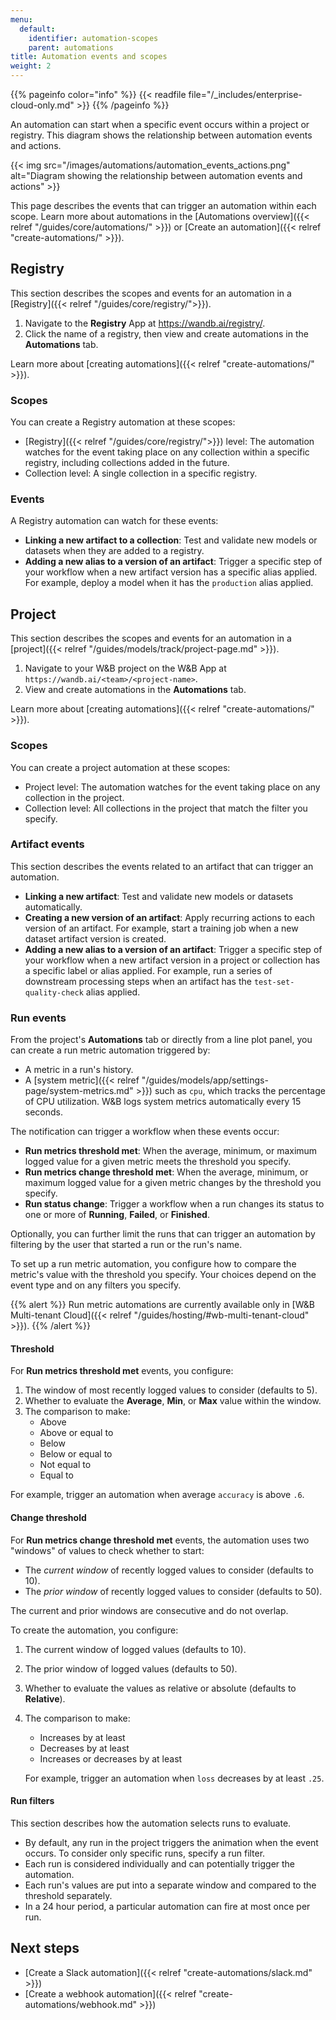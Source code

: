 ```yaml
---
menu:
  default:
    identifier: automation-scopes
    parent: automations
title: Automation events and scopes
weight: 2
---
```

{{% pageinfo color="info" %}}
{{< readfile file="/_includes/enterprise-cloud-only.md" >}}
{{% /pageinfo %}}

An automation can start when a specific event occurs within a project or registry. This diagram shows the relationship between automation events and actions.

{{< img src="/images/automations/automation_events_actions.png" alt="Diagram showing the relationship between automation events and actions" >}}

This page describes the events that can trigger an automation within each scope. Learn more about automations in the [Automations overview]({{< relref "/guides/core/automations/" >}}) or [Create an automation]({{< relref "create-automations/" >}}).

## Registry
This section describes the scopes and events for an automation in a [Registry]({{< relref "/guides/core/registry/">}}).

1. Navigate to the **Registry** App at https://wandb.ai/registry/.
1. Click the name of a registry, then view and create automations in the **Automations** tab.

Learn more about [creating automations]({{< relref "create-automations/" >}}).

### Scopes
You can create a Registry automation at these scopes:
- [Registry]({{< relref "/guides/core/registry/">}}) level: The automation watches for the event taking place on any collection within a specific registry, including collections added in the future.
- Collection level: A single collection in a specific registry.

### Events
A Registry automation can watch for these events:
- **Linking a new artifact to a collection**: Test and validate new models or datasets when they are added to a registry.
- **Adding a new alias to a version of an artifact**: Trigger a specific step of your workflow when a new artifact version has a specific alias applied. For example, deploy a model when it has the `production` alias applied.

## Project
This section describes the scopes and events for an automation in a [project]({{< relref "/guides/models/track/project-page.md" >}}).

1. Navigate to your W&B project on the W&B App at `https://wandb.ai/<team>/<project-name>`.
1. View and create automations in the **Automations** tab.

Learn more about [creating automations]({{< relref "create-automations/" >}}).

### Scopes
You can create a project automation at these scopes:
- Project level: The automation watches for the event taking place on any collection in the project.
- Collection level: All collections in the project that match the filter you specify.

### Artifact events
This section describes the events related to an artifact that can trigger an automation.

- **Linking a new artifact**: Test and validate new models or datasets automatically.
- **Creating a new version of an artifact**: Apply recurring actions to each version of an artifact. For example, start a training job when a new dataset artifact version is created.
- **Adding a new alias to a version of an artifact**: Trigger a specific step of your workflow when a new artifact version in a project or collection has a specific label or alias applied. For example, run a series of downstream processing steps when an artifact has the `test-set-quality-check` alias applied.

### Run events
From the project's **Automations** tab or directly from a line plot panel, you can create a run metric automation triggered by:
- A metric in a run's history.
- A [system metric]({{< relref "/guides/models/app/settings-page/system-metrics.md" >}}) such as `cpu`, which tracks the percentage of CPU utilization. W&B logs system metrics automatically every 15 seconds.

The notification can trigger a workflow when these events occur:
- **Run metrics threshold met**: When the average, minimum, or maximum logged value for a given metric meets the threshold you specify.
- **Run metrics change threshold met**: When the average, minimum, or maximum logged value for a given metric changes by the threshold you specify.
- **Run status change**: Trigger a workflow when a run changes its status to one or more of **Running**, **Failed**, or **Finished**.

Optionally, you can further limit the runs that can trigger an automation by filtering by the user that started a run or the run's name.

To set up a run metric automation, you configure how to compare the metric's value with the threshold you specify. Your choices depend on the event type and on any filters you specify.

{{% alert %}}
Run metric automations are currently available only in [W&B Multi-tenant Cloud]({{< relref "/guides/hosting/#wb-multi-tenant-cloud" >}}).
{{% /alert %}}

#### Threshold
For **Run metrics threshold met** events, you configure:
1. The window of most recently logged values to consider (defaults to 5).
1. Whether to evaluate the **Average**, **Min**, or **Max** value within the window.
1. The comparison to make:
      - Above
      - Above or equal to
      - Below
      - Below or equal to
      - Not equal to
      - Equal to

For example, trigger an automation when average `accuracy` is above `.6`.

#### Change threshold
For **Run metrics change threshold met** events, the automation uses two "windows" of values to check whether to start:

- The _current window_ of recently logged values to consider (defaults to 10).
- The _prior window_ of recently logged values to consider (defaults to 50).

The current and prior windows are consecutive and do not overlap.

To create the automation, you configure:
1. The current window of logged values (defaults to 10).
1. The prior window of logged values (defaults to 50).
1. Whether to evaluate the values as relative or absolute (defaults to **Relative**).
1. The comparison to make:
      - Increases by at least
      - Decreases by at least
      - Increases or decreases by at least
      
      For example, trigger an automation when `loss` decreases by at least `.25`.

#### Run filters
This section describes how the automation selects runs to evaluate.

- By default, any run in the project triggers the animation when the event occurs. To consider only specific runs, specify a run filter.
- Each run is considered individually and can potentially trigger the automation.
- Each run's values are put into a separate window and compared to the threshold separately.
- In a 24 hour period, a particular automation can fire at most once per run.

## Next steps
- [Create a Slack automation]({{< relref "create-automations/slack.md" >}})
- [Create a webhook automation]({{< relref "create-automations/webhook.md" >}})